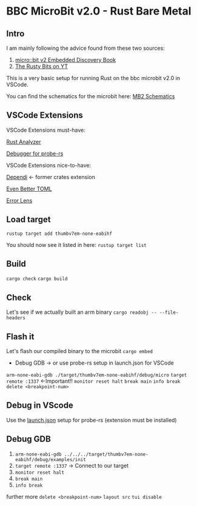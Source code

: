 # BBC MicroBit v2.0 - Rust Bare Metal

## Intro

I am mainly following the advice found from these two sources:

1. [micro::bit v2 Embedded Discovery Book](https://docs.rust-embedded.org/discovery-mb2/)
2. [The Rusty Bits on YT](https://www.youtube.com/@therustybits)

This is a very basic setup for running Rust on the bbc microbit v2.0 in VSCode.

You can find the schematics for the microbit here: [MB2 Schematics](https://github.com/microbit-foundation/microbit-v2-hardware/blob/main/V2.21/MicroBit_V2.2.1_nRF52820%20schematic.PDF)

## VSCode Extensions

VSCode Extensions must-have:

[Rust Analyzer](https://marketplace.visualstudio.com/items?itemName=rust-lang.rust-analyzer)

[Debugger for probe-rs](https://marketplace.visualstudio.com/items?itemName=probe-rs.probe-rs-debugger)

VSCode Extensions nice-to-have:

[Dependi](https://marketplace.visualstudio.com/items?itemName=fill-labs.dependi) <- former crates extension

[Even Better TOML](https://marketplace.visualstudio.com/items?itemName=tamasfe.even-better-toml)

[Error Lens](https://marketplace.visualstudio.com/items?itemName=usernamehw.errorlens)

## Load target

`rustup target add thumbv7em-none-eabihf`

You should now see it listed in here:
`rustup target list`

## Build

`cargo check`
`cargo build`

## Check

Let's see if we actually built an arm binary
`cargo readobj -- --file-headers`

## Flash it

Let's flash our compiled binary to the microbit
`cargo embed`

- Debug GDB -> or use probe-rs setup in launch.json for VSCode
  
`arm-none-eabi-gdb ./target/thumbv7em-none-eabihf/debug/micro`
`target remote :1337` <-Important!!
`monitor reset halt`
`break main`
`info break`
`delete <breakpoint-num>`

## Debug in VScode

Use the [launch.json](.vscode/launch.json) setup for probe-rs (extension must be installed)

## Debug GDB  

1. `arm-none-eabi-gdb ../../../target/thumbv7em-none-eabihf/debug/examples/init`
2. `target remote :1337` -> Connect to our target
3. `monitor reset halt`
4. `break main`
5. `info break`

further more
`delete <breakpoint-num>`
`layout src`
`tui disable`
